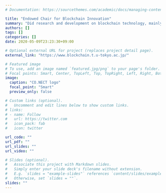 ```yaml
---
# Documentation: https://sourcethemes.com/academic/docs/managing-content/

title: "Endowed Chair for Blockchain Innovation"
summary: "Did research and development on blockchain technology, mainly for utilizing non-fungible token for creatives."
authors: []
tags: []
categories: []
date: 2020-05-09T23:23:30+09:00

# Optional external URL for project (replaces project detail page).
external_link: "https://www.blockchain.t.u-tokyo.ac.jp/"

# Featured image
# To use, add an image named `featured.jpg/png` to your page's folder.
# Focal points: Smart, Center, TopLeft, Top, TopRight, Left, Right, BottomLeft, Bottom, BottomRight.
image:
  caption: "CO.NECT logo"
  focal_point: "Smart"
  preview_only: false

# Custom links (optional).
#   Uncomment and edit lines below to show custom links.
# links:
# - name: Follow
#   url: https://twitter.com
#   icon_pack: fab
#   icon: twitter

url_code: ""
url_pdf: ""
url_slides: ""
url_video: ""

# Slides (optional).
#   Associate this project with Markdown slides.
#   Simply enter your slide deck's filename without extension.
#   E.g. `slides = "example-slides"` references `content/slides/example-slides.md`.
#   Otherwise, set `slides = ""`.
slides: ""
---
```

